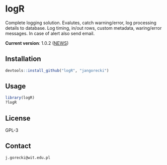 # logR

Complete logging solution. Evalutes, catch warning/error, log processing details to database. Log timing, in/out rows, custom metadata, waring/error messages. In case of alert also send email.

**Current version**: 1.0.2 ([NEWS](https://github.com/jangorecki/logR/blob/master/NEWS))

## Installation

```R
devtools::install_github("logR", "jangorecki")
```

## Usage

```R
library(logR)
?logR
```

## License

GPL-3

## Contact

`j.gorecki@wit.edu.pl`
